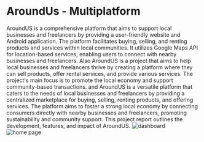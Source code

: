 # AroundUs - Multiplatform
AroundUS is a comprehensive platform that aims to support local businesses and freelancers by providing a user-friendly website and Android application. The platform facilitates buying, selling, and renting products and services within local communities. It utilizes Google Maps API for location-based services, enabling users to connect with nearby businesses and freelancers. Also AroundUS is a project that aims to help local businesses and freelancers thrive by creating a platform where they can sell products, offer rental services, and provide various services. The project's main focus is to promote the local economy and support community-based transactions. and AroundUS is a versatile platform that caters to the needs of local businesses and freelancers by providing a centralized marketplace for buying, selling, renting products, and offering services. The platform aims to foster a strong local economy by connecting consumers directly with nearby businesses and freelancers, promoting sustainability and community support. This project report outlines the development, features, and impact of AroundUS.
![dashboard](https://github.com/NikhilChavan2859/aroundus/assets/129620589/f13eece1-57ee-4e5a-997e-0a96c9668b84)
![home page](https://github.com/NikhilChavan2859/aroundus/assets/129620589/e306cc48-b854-43e4-9ccc-84a2f577fb45)

